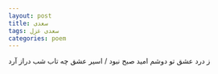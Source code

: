 ```yaml
---
layout: post
title: سعدی
tags: سعدی غزل
categories: poem
---
```


ز درد عشق تو دوشم امید صبح نبود / اسیر عشق چه تاب شب دراز آرد
